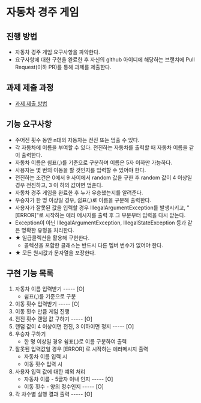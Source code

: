 # 자동차 경주 게임
## 진행 방법
* 자동차 경주 게임 요구사항을 파악한다.
* 요구사항에 대한 구현을 완료한 후 자신의 github 아이디에 해당하는 브랜치에 Pull Request(이하 PR)를 통해 과제를 제출한다.

## 과제 제출 과정
* [과제 제출 방법](https://github.com/next-step/nextstep-docs/tree/master/precourse)

## 기능 요구사항
* 주어진 횟수 동안 n대의 자동차는 전진 또는 멈출 수 있다.
* 각 자동차에 이름을 부여할 수 있다. 전진하는 자동차를 출력할 때 자동차 이름을 같이 출력한다. 
* 자동차 이름은 쉼표(,)를 기준으로 구분하며 이름은 5자 이하만 가능하다.
* 사용자는 몇 번의 이동을 할 것인지를 입력할 수 있어야 한다.
* 전진하는 조건은 0에서 9 사이에서 random 값을 구한 후 random 값이 4 이상일 경우 전진하고, 3 이
하의 값이면 멈춘다.
* 자동차 경주 게임을 완료한 후 누가 우승했는지를 알려준다.
* 우승자가 한 명 이상일 경우, 쉼표(,)로 이름을 구분해 출력한다.
* 사용자가 잘못된 값을 입력할 경우 IllegalArgumentException를 발생시키고, "[ERROR]"로 시작하는 에러 메시지를 
출력 후 그 부분부터 입력을 다시 받는다.
* Exception이 아닌 IllegalArgumentException, IllegalStateException 등과 같은 명확한 유형을 처리한다.
* ★ 일급콜렉션을 활용해 구현한다.
    - 콜렉션을 포함한 클래스는 반드시 다른 멤버 변수가 없어야 한다.
* ★ 모든 원시값과 문자열을 포장한다. 

## 구현 기능 목록
1. 자동차 이름 입력받기 ----- [O]
    * 쉼표(,)를 기준으로 구분 
2. 이동 횟수 입력받기 ----- [O]
3. 이동 횟수 만큼 게임 진행 
4. 전진 횟수 랜덤 값 구하기 ----- [O]
5. 랜덤 값이 4 이상이면 전진, 3 이하이면 정지 ----- [O]
6. 우승자 구하기
    * 한 명 이상일 경우 쉼표(,)로 이름 구분하여 출력
7. 잘못된 입력값일 경우 [ERROR] 로 시작하는 에러메시지 출력
    * 자동차 이름 입력 시
    * 이동 횟수 입력 시
8. 사용자 입력 값에 대한 예외 처리
    * 자동차 이름 - 5글자 이내 인지 ----- [O]
    * 이동 횟수 - 양의 정수인지 ----- [O]
9. 각 차수별 실행 결과 출력 ----- [O]
